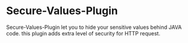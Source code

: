 # Secure-Values-Plugin
Secure-Values-Plugin let you to hide your sensitive values behind JAVA code.
this plugin adds extra level of security for HTTP request.
